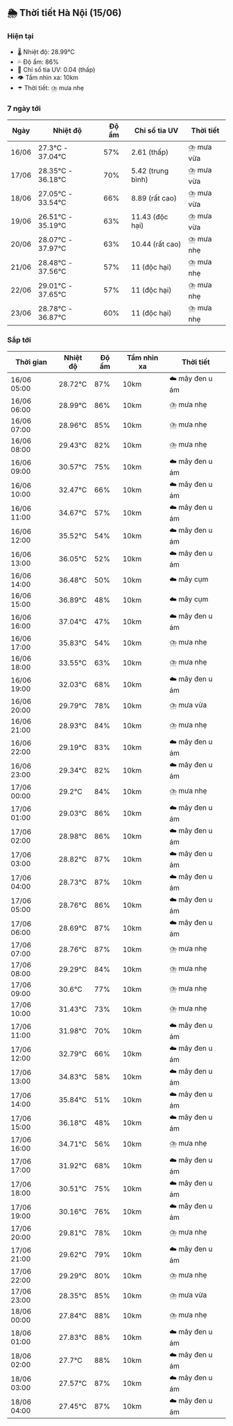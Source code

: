 ## 🌦️ Thời tiết Hà Nội (15/06)

### Hiện tại

- 🌡️ Nhiệt độ: 28.99℃
- 💦 Độ ẩm: 86%
- 🌟 Chỉ số tia UV: 0.04 (thấp)
- 👁️ Tầm nhìn xa: 10km
- ☂️ Thời tiết: ⛈️ mưa nhẹ

### 7 ngày tới

| Ngày | Nhiệt độ | Độ ẩm | Chỉ số tia UV | Thời tiết |
| --- | --- | --- | --- | --- |
| 16/06 | 27.3℃ - 37.04℃ | 57% | 2.61 (thấp) | ⛈️ mưa vừa |
| 17/06 | 28.35℃ - 36.18℃ | 70% | 5.42 (trung bình) | ⛈️ mưa vừa |
| 18/06 | 27.05℃ - 33.54℃ | 66% | 8.89 (rất cao) | ⛈️ mưa vừa |
| 19/06 | 26.51℃ - 35.19℃ | 63% | 11.43 (độc hại) | ⛈️ mưa vừa |
| 20/06 | 28.07℃ - 37.97℃ | 63% | 10.44 (rất cao) | ⛈️ mưa nhẹ |
| 21/06 | 28.48℃ - 37.56℃ | 57% | 11 (độc hại) | ⛈️ mưa nhẹ |
| 22/06 | 29.01℃ - 37.65℃ | 57% | 11 (độc hại) | ⛈️ mưa nhẹ |
| 23/06 | 28.78℃ - 36.87℃ | 60% | 11 (độc hại) | ⛈️ mưa nhẹ |

### Sắp tới

| Thời gian | Nhiệt độ | Độ ẩm | Tầm nhìn xa | Thời tiết |
| --- | --- | --- | --- | --- |
| 16/06 05:00 | 28.72℃ | 87% | 10km | ☁️ mây đen u ám |
| 16/06 06:00 | 28.99℃ | 86% | 10km | ⛈️ mưa nhẹ |
| 16/06 07:00 | 28.96℃ | 85% | 10km | ⛈️ mưa nhẹ |
| 16/06 08:00 | 29.43℃ | 82% | 10km | ⛈️ mưa nhẹ |
| 16/06 09:00 | 30.57℃ | 75% | 10km | ☁️ mây đen u ám |
| 16/06 10:00 | 32.47℃ | 66% | 10km | ☁️ mây đen u ám |
| 16/06 11:00 | 34.67℃ | 57% | 10km | ☁️ mây đen u ám |
| 16/06 12:00 | 35.52℃ | 54% | 10km | ☁️ mây đen u ám |
| 16/06 13:00 | 36.05℃ | 52% | 10km | ☁️ mây đen u ám |
| 16/06 14:00 | 36.48℃ | 50% | 10km | ☁️ mây cụm |
| 16/06 15:00 | 36.89℃ | 48% | 10km | ☁️ mây cụm |
| 16/06 16:00 | 37.04℃ | 47% | 10km | ☁️ mây đen u ám |
| 16/06 17:00 | 35.83℃ | 54% | 10km | ⛈️ mưa nhẹ |
| 16/06 18:00 | 33.55℃ | 63% | 10km | ⛈️ mưa nhẹ |
| 16/06 19:00 | 32.03℃ | 68% | 10km | ☁️ mây đen u ám |
| 16/06 20:00 | 29.79℃ | 78% | 10km | ⛈️ mưa vừa |
| 16/06 21:00 | 28.93℃ | 84% | 10km | ⛈️ mưa nhẹ |
| 16/06 22:00 | 29.19℃ | 83% | 10km | ☁️ mây đen u ám |
| 16/06 23:00 | 29.34℃ | 82% | 10km | ☁️ mây đen u ám |
| 17/06 00:00 | 29.2℃ | 84% | 10km | ⛈️ mưa nhẹ |
| 17/06 01:00 | 29.03℃ | 86% | 10km | ☁️ mây đen u ám |
| 17/06 02:00 | 28.98℃ | 86% | 10km | ☁️ mây đen u ám |
| 17/06 03:00 | 28.82℃ | 87% | 10km | ☁️ mây đen u ám |
| 17/06 04:00 | 28.73℃ | 87% | 10km | ☁️ mây đen u ám |
| 17/06 05:00 | 28.76℃ | 86% | 10km | ☁️ mây đen u ám |
| 17/06 06:00 | 28.69℃ | 87% | 10km | ☁️ mây đen u ám |
| 17/06 07:00 | 28.76℃ | 87% | 10km | ⛈️ mưa nhẹ |
| 17/06 08:00 | 29.29℃ | 84% | 10km | ⛈️ mưa nhẹ |
| 17/06 09:00 | 30.6℃ | 77% | 10km | ⛈️ mưa nhẹ |
| 17/06 10:00 | 31.43℃ | 73% | 10km | ⛈️ mưa nhẹ |
| 17/06 11:00 | 31.98℃ | 70% | 10km | ☁️ mây đen u ám |
| 17/06 12:00 | 32.79℃ | 66% | 10km | ☁️ mây đen u ám |
| 17/06 13:00 | 34.83℃ | 58% | 10km | ☁️ mây đen u ám |
| 17/06 14:00 | 35.84℃ | 51% | 10km | ☁️ mây đen u ám |
| 17/06 15:00 | 36.18℃ | 48% | 10km | ☁️ mây đen u ám |
| 17/06 16:00 | 34.71℃ | 56% | 10km | ⛈️ mưa nhẹ |
| 17/06 17:00 | 31.92℃ | 68% | 10km | ☁️ mây đen u ám |
| 17/06 18:00 | 30.51℃ | 75% | 10km | ☁️ mây đen u ám |
| 17/06 19:00 | 30.16℃ | 76% | 10km | ☁️ mây đen u ám |
| 17/06 20:00 | 29.81℃ | 78% | 10km | ⛈️ mưa nhẹ |
| 17/06 21:00 | 29.62℃ | 79% | 10km | ☁️ mây đen u ám |
| 17/06 22:00 | 29.29℃ | 80% | 10km | ⛈️ mưa nhẹ |
| 17/06 23:00 | 28.35℃ | 85% | 10km | ⛈️ mưa vừa |
| 18/06 00:00 | 27.84℃ | 88% | 10km | ⛈️ mưa nhẹ |
| 18/06 01:00 | 27.83℃ | 88% | 10km | ☁️ mây đen u ám |
| 18/06 02:00 | 27.7℃ | 88% | 10km | ☁️ mây đen u ám |
| 18/06 03:00 | 27.57℃ | 87% | 10km | ☁️ mây đen u ám |
| 18/06 04:00 | 27.45℃ | 87% | 10km | ☁️ mây đen u ám |
